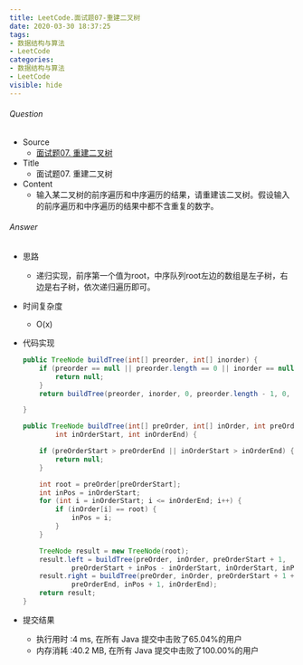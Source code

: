 ```yaml
---
title: LeetCode.面试题07-重建二叉树
date: 2020-03-30 18:37:25
tags:
- 数据结构与算法
- LeetCode
categories:
- 数据结构与算法
- LeetCode
visible: hide
---
```

###### Question
- Source
	- [面试题07. 重建二叉树](https://leetcode-cn.com/problems/zhong-jian-er-cha-shu-lcof/) 
- Title
	- 面试题07. 重建二叉树 
- Content
	- 输入某二叉树的前序遍历和中序遍历的结果，请重建该二叉树。假设输入的前序遍历和中序遍历的结果中都不含重复的数字。 
<!--more-->

###### Answer
- 思路
	- 递归实现，前序第一个值为root，中序队列root左边的数组是左子树，右边是右子树，依次递归遍历即可。
- 时间复杂度
	- O(x) 	
- 代码实现

	```Java
	public TreeNode buildTree(int[] preorder, int[] inorder) {
        if (preorder == null || preorder.length == 0 || inorder == null || inorder.length == 0){
            return null;
        }
        return buildTree(preorder, inorder, 0, preorder.length - 1, 0, inorder.length - 1);

    }

    public TreeNode buildTree(int[] preOrder, int[] inOrder, int preOrderStart, int preOrderEnd,
            int inOrderStart, int inOrderEnd) {

        if (preOrderStart > preOrderEnd || inOrderStart > inOrderEnd) {
            return null;
        }

        int root = preOrder[preOrderStart];
        int inPos = inOrderStart;
        for (int i = inOrderStart; i <= inOrderEnd; i++) {
            if (inOrder[i] == root) {
                inPos = i;
            }
        }

        TreeNode result = new TreeNode(root);
        result.left = buildTree(preOrder, inOrder, preOrderStart + 1,
                preOrderStart + inPos - inOrderStart, inOrderStart, inPos - 1);
        result.right = buildTree(preOrder, inOrder, preOrderStart + 1 + inPos - inOrderStart,
                preOrderEnd, inPos + 1, inOrderEnd);
        return result;
    }
	```
- 提交结果
	- 执行用时 :4 ms, 在所有 Java 提交中击败了65.04%的用户
	- 内存消耗 :40.2 MB, 在所有 Java 提交中击败了100.00%的用户
